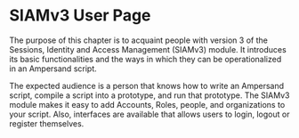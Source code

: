 ﻿SIAMv3 User Page
================

The purpose of this chapter is to acquaint people with version 3 
of the Sessions, Identity and Access Management (SIAMv3) module.
It introduces its basic functionalities 
and the ways in which they can be operationalized in an Ampersand script.

The expected audience is a person that knows how to write an Ampersand script,
compile a script into a prototype, and run that prototype. The SIAMv3 module
makes it easy to add Accounts, Roles, people, and organizations to your script.
Also, interfaces are available that allows users to login, logout or register themselves.

